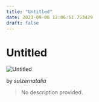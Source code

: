 ```yaml
---
title: "Untitled"
date: 2021-09-06 12:06:51.753429
draft: false
---
```


# Untitled

![Untitled](../images/87a03878-0f34-11ec-b115-1e00f30e0089.png)

by *sulzernatalia*



> No description provided.